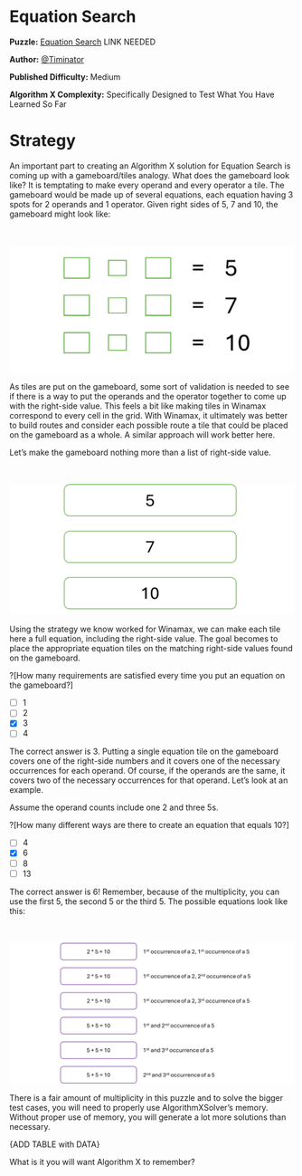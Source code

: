 # Equation Search

__Puzzle:__ [Equation Search](https://www.codingame.com) LINK NEEDED

__Author:__ [@Timinator](https://www.codingame.com/profile/2df7157da821f39bbf6b36efae1568142907334)

__Published Difficulty:__ Medium

__Algorithm X Complexity:__ Specifically Designed to Test What You Have Learned So Far

# Strategy

An important part to creating an Algorithm X solution for Equation Search is coming up with a gameboard/tiles analogy. What does the gameboard look like? It is temptating to make every operand and every operator a tile. The gameboard would be made up of several equations, each equation having 3 spots for 2 operands and 1 operator. Given right sides of 5, 7 and 10, the gameboard might look like:

<BR><BR>
![Initial Gameboard](Gameboard1.png)
<BR>

As tiles are put on the gameboard, some sort of validation is needed to see if there is a way to put the operands and the operator together to come up with the right-side value. This feels a bit like making tiles in Winamax correspond to every cell in the grid. With Winamax, it ultimately was better to build routes and consider each possible route a tile that could be placed on the gameboard as a whole. A similar approach will work better here.

Let’s make the gameboard nothing more than a list of right-side value. 

<BR><BR>
![Simplified Gameboard](Gameboard2.png)
<BR>

Using the strategy we know worked for Winamax, we can make each tile here a full equation, including the right-side value. The goal becomes to place the appropriate equation tiles on the matching right-side values found on the gameboard.

?[How many requirements are satisfied every time you put an equation on the gameboard?]
-[ ] 1
-[ ] 2
-[x] 3
-[ ] 4

The correct answer is 3. Putting a single equation tile on the gameboard covers one of the right-side numbers and it covers one of the necessary occurrences for each operand. Of course, if the operands are the same, it covers two of the necessary occurrences for that operand. Let’s look at an example. 

Assume the operand counts include one 2 and three 5s. 

?[How many different ways are there to create an equation that equals 10?]
-[ ] 4
-[x] 6
-[ ] 8
-[ ] 13

The correct answer is 6! Remember, because of the multiplicity, you can use the first 5, the second 5 or the third 5. The possible equations look like this:

<BR><BR>
![Ways to Make 10](WaysToMake10.png)
<BR>

There is a fair amount of multiplicity in this puzzle and to solve the bigger test cases, you will need to properly use AlgorithmXSolver’s memory. Without proper use of memory, you will generate a lot more solutions than necessary.

{ADD TABLE with DATA}

What is it you will want Algorithm X to remember?
